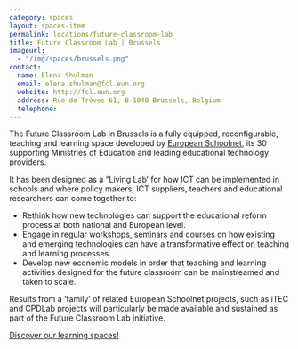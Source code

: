```yaml
---
category: spaces
layout: spaces-item
permalink: locations/future-classroom-lab
title: Future Classroom Lab | Brussels
imageurl: 
  - "/img/spaces/brussels.png"
contact:
  name: Elena Shulman
  email: elena.shulman@fcl.eun.org
  website: http://fcl.eun.org
  address: Rue de Trèves 61, B-1040 Brussels, Belgium
  telephone:
---
```


The Future Classroom Lab in Brussels is a fully equipped, reconfigurable, teaching and learning space developed by [European Schoolnet](http://eun.org), its 30 supporting Ministries of Education and leading educational technology providers.

It has been designed as a “Living Lab’ for how ICT can be implemented in schools and where policy makers, ICT suppliers, teachers and educational researchers can come together to:

* Rethink how new technologies can support the educational reform process at both national and European level.
* Engage in regular workshops, seminars and courses on how existing and emerging technologies can have a transformative effect on teaching and learning processes.
* Develop new economic models in order that teaching and learning activities designed for the future classroom can be mainstreamed and taken to scale.

Results from a ‘family’ of related European Schoolnet projects, such as iTEC and CPDLab projects will particularly be made available and sustained as part of the Future Classroom Lab initiative.

[Discover our learning spaces!](http://fcl.eun.org/learning-spaces)

